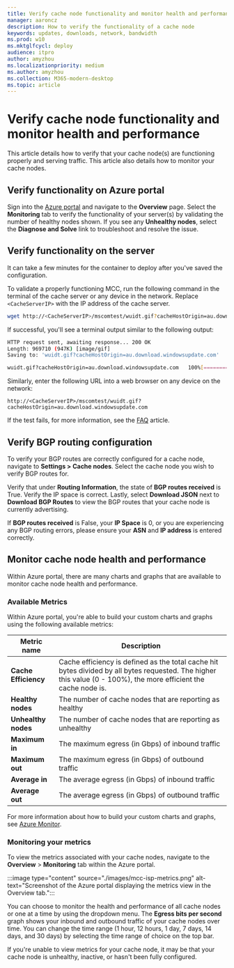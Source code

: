 ```yaml
---
title: Verify cache node functionality and monitor health and performance
manager: aaroncz
description: How to verify the functionality of a cache node
keywords: updates, downloads, network, bandwidth
ms.prod: w10
ms.mktglfcycl: deploy
audience: itpro
author: amyzhou
ms.localizationpriority: medium
ms.author: amyzhou
ms.collection: M365-modern-desktop
ms.topic: article
---
```


# Verify cache node functionality and monitor health and performance

This article details how to verify that your cache node(s) are functioning properly and serving traffic. This article also details how to monitor your cache nodes. 

## Verify functionality on Azure portal

Sign into the [Azure portal](https://www.portal.azure.com) and navigate to the **Overview** page. Select the **Monitoring** tab to verify the functionality of your server(s) by validating the number of healthy nodes shown. If you see any **Unhealthy nodes**, select the **Diagnose and Solve** link to troubleshoot and resolve the issue.

## Verify functionality on the server

It can take a few minutes for the container to deploy after you've saved the configuration.

To validate a properly functioning MCC, run the following command in the terminal of the cache server or any device in the network. Replace `<CacheServerIP>` with the IP address of the cache server.

```bash
wget http://<CacheServerIP>/mscomtest/wuidt.gif?cacheHostOrigin=au.download.windowsupdate.com
```

If successful, you'll see a terminal output similar to the following output:

```bash
HTTP request sent, awaiting response... 200 OK
Length: 969710 (947K) [image/gif]
Saving to: 'wuidt.gif?cacheHostOrigin=au.download.windowsupdate.com'

wuidt.gif?cacheHostOrigin=au.download.windowsupdate.com   100%[========================]
```

Similarly, enter the following URL into a web browser on any device on the network:

```http
http://<CacheServerIP>/mscomtest/wuidt.gif?cacheHostOrigin=au.download.windowsupdate.com
```

If the test fails, for more information, see the [FAQ](mcc-isp-faq.yml) article.

## Verify BGP routing configuration

To verify your BGP routes are correctly configured for a cache node, navigate to **Settings > Cache nodes**. Select the cache node you wish to verify BGP routes for. 

Verify that under **Routing Information**, the state of **BGP routes received** is True. Verify the IP space is correct. Lastly, select **Download JSON** next to **Download BGP Routes** to view the BGP routes that your cache node is currently advertising. 

If **BGP routes received** is False, your **IP Space** is 0, or you are experiencing any BGP routing errors, please ensure your **ASN** and **IP address** is entered correctly. 

## Monitor cache node health and performance

Within Azure portal, there are many charts and graphs that are available to monitor cache node health and performance.

### Available Metrics

Within Azure portal, you're able to build your custom charts and graphs using the following available metrics:

| Metric name | Description |
|---|---|  
| **Cache Efficiency** |  Cache efficiency is defined as the total cache hit bytes divided by all bytes requested. The higher this value (0 - 100%), the more efficient the cache node is. |
| **Healthy nodes** |  The number of cache nodes that are reporting as healthy|
| **Unhealthy nodes**| The number of cache nodes that are reporting as unhealthy|
| **Maximum in**| The maximum egress (in Gbps) of inbound traffic|
| **Maximum out**| The maximum egress (in Gbps) of outbound traffic|
|  **Average in**|  The average egress (in Gbps) of inbound traffic|
| **Average out**| The average egress (in Gbps) of outbound traffic|

For more information about how to build your custom charts and graphs, see [Azure Monitor](/azure/azure-monitor/essentials/data-platform-metrics).

### Monitoring your metrics

To view the metrics associated with your cache nodes, navigate to the **Overview** > **Monitoring** tab within the Azure portal.

:::image type="content" source="./images/mcc-isp-metrics.png" alt-text="Screenshot of the Azure portal displaying the metrics view in the Overview tab.":::

You can choose to monitor the health and performance of all cache nodes or one at a time by using the dropdown menu. The **Egress bits per second** graph shows your inbound and outbound traffic of your cache nodes over time. You can change the time range (1 hour, 12 hours, 1 day, 7 days, 14 days, and 30 days) by selecting the time range of choice on the top bar.

If you're unable to view metrics for your cache node, it may be that your cache node is unhealthy, inactive, or hasn't been fully configured.
